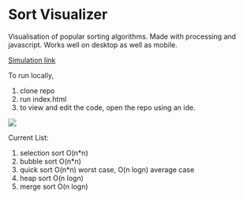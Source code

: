# Sort Visualizer
Visualisation of popular sorting algorithms. Made with processing and javascript. Works well on desktop as well as mobile. 

[Simulation link](https://aakashraj-99.github.io/Sort-Visualizer/)

To run locally,
1. clone repo
2. run index.html
3. to view and edit the code, open the repo using an ide.

![](mergedemo.gif)

Current List:
1. selection sort O(n*n)
2. bubble sort O(n*n)
3. quick sort O(n*n) worst case, O(n logn) average case
4. heap sort O(n logn)
5. merge sort O(n logn)



